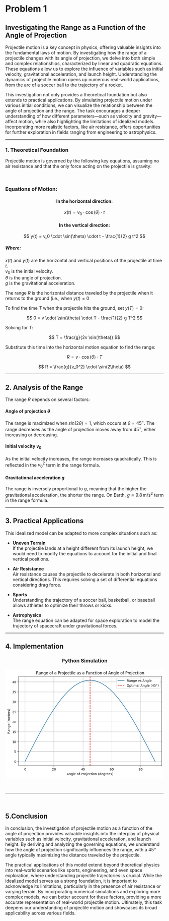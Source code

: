 # Problem 1

## Investigating the Range as a Function of the Angle of Projection

Projectile motion is a key concept in physics, offering valuable insights into the fundamental laws of motion. By investigating how the range of a projectile changes with its angle of projection, we delve into both simple and complex relationships, characterized by linear and quadratic equations. These equations allow us to explore the influence of variables such as initial velocity, gravitational acceleration, and launch height. Understanding the dynamics of projectile motion opens up numerous real-world applications, from the arc of a soccer ball to the trajectory of a rocket.

This investigation not only provides a theoretical foundation but also extends to practical applications. By simulating projectile motion under various initial conditions, we can visualize the relationship between the angle of projection and the range. The task encourages a deeper understanding of how different parameters—such as velocity and gravity—affect motion, while also highlighting the limitations of idealized models. Incorporating more realistic factors, like air resistance, offers opportunities for further exploration in fields ranging from engineering to astrophysics.

<hr>

### 1. Theoretical Foundation
Projectile motion is governed by the following key equations, assuming no air resistance and that the only force acting on the projectile is gravity:

<br>

### Equations of Motion:

#### <center>In the horizontal direction:</center>
$$ x(t) = v_0 \cdot \cos(\theta) \cdot t $$

#### <center>In the vertical direction:</center>
$$ y(t) = v_0 \cdot \sin(\theta) \cdot t - \frac{1}{2} g t^2 $$


##### Where:
$x(t)$ and $y(t)$ are the horizontal and vertical positions of the projectile at time $t$.
<br>
$v_0$ is the initial velocity.
<br>
$θ$ is the angle of projection.
<br>
$g$ is the gravitational acceleration.


The range $R$ is the horizontal distance traveled by the projectile when it returns to the ground (i.e., when $y(t) = 0$


To find the time $T$ when the projectile hits the ground, set $y(T)=0$:

$$
0 = v \cdot \sin(\theta) \cdot T - \frac{1}{2} g T^2
$$


Solving for $T$:

$$ T = \frac{g}{2v \sin(\theta)} $$

        
Substitute this time into the horizontal motion equation to find the range:

$$ R = v \cdot \cos(\theta) \cdot T $$

$$ R = \frac{g}{v_0^2} \cdot \sin(2\theta) $$

<hr>

## 2. Analysis of the Range

The range $R$ depends on several factors:

#### Angle of projection $\theta$
The range is maximized when $sin(2θ)=1$, which occurs at $\theta = 45^\circ$.
The range decreases as the angle of projection moves away from $45^\circ$, either increasing or decreasing.

#### Initial velocity $v_0$
As the initial velocity increases, the range increases quadratically. This is reflected in the $v_0^2$ term in the range formula.

#### Gravitational acceleration $g$
The range is inversely proportional to $g$, meaning that the higher the gravitational acceleration, the shorter the range. On Earth, $g \approx 9.8 \, \text{m/s}^2$ term in the range formula.

<hr>

## 3. Practical Applications
This idealized model can be adapted to more complex situations such as:
- **Uneven Terrain**  
  If the projectile lands at a height different from its launch height, we would need to modify the equations to account for the initial and final vertical positions.
  
- **Air Resistance**  
  Air resistance causes the projectile to decelerate in both horizontal and vertical directions. This requires solving a set of differential equations considering drag force.
  
- **Sports**  
  Understanding the trajectory of a soccer ball, basketball, or baseball allows athletes to optimize their throws or kicks.
  
- **Astrophysics**  
  The range equation can be adapted for space exploration to model the trajectory of spacecraft under gravitational forces.

<hr>

## 4. Implementation
### <center>Python Simulation</center>
<p align="center">
  <img src="https://raw.githubusercontent.com/elidavidsia/Physics-Lab/main/docs/1%20Physics/1%20Mechanics/Problem1.jpg">
</p>

<br>
<hr>
<br>

## 5.Conclusion
In conclusion, the investigation of projectile motion as a function of the angle of projection provides valuable insights into the interplay of physical variables such as initial velocity, gravitational acceleration, and launch height. By deriving and analyzing the governing equations, we understand how the angle of projection significantly influences the range, with a 45° angle typically maximizing the distance traveled by the projectile. 

The practical applications of this model extend beyond theoretical physics into real-world scenarios like sports, engineering, and even space exploration, where understanding projectile trajectories is crucial. While the idealized model serves as a strong foundation, it is important to acknowledge its limitations, particularly in the presence of air resistance or varying terrain. By incorporating numerical simulations and exploring more complex models, we can better account for these factors, providing a more accurate representation of real-world projectile motion. Ultimately, this task deepens our understanding of projectile motion and showcases its broad applicability across various fields.

<br>
